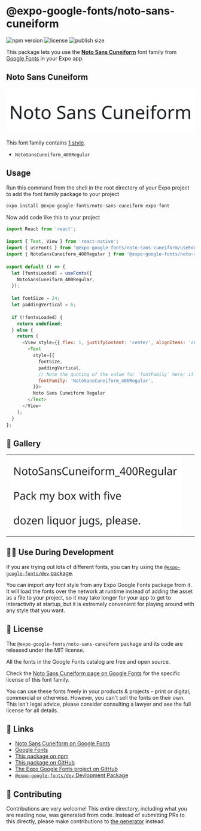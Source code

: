 # @expo-google-fonts/noto-sans-cuneiform

![npm version](https://flat.badgen.net/npm/v/@expo-google-fonts/noto-sans-cuneiform)
![license](https://flat.badgen.net/github/license/expo/google-fonts)
![publish size](https://flat.badgen.net/packagephobia/install/@expo-google-fonts/noto-sans-cuneiform)

This package lets you use the [**Noto Sans Cuneiform**](https://fonts.google.com/specimen/Noto+Sans+Cuneiform) font family from [Google Fonts](https://fonts.google.com/) in your Expo app.

## Noto Sans Cuneiform

![Noto Sans Cuneiform](./font-family.png)

This font family contains [1 style](#-gallery).

- `NotoSansCuneiform_400Regular`

## Usage

Run this command from the shell in the root directory of your Expo project to add the font family package to your project
```sh
expo install @expo-google-fonts/noto-sans-cuneiform expo-font
```

Now add code like this to your project
```js
import React from 'react';

import { Text, View } from 'react-native';
import { useFonts } from '@expo-google-fonts/noto-sans-cuneiform/useFonts';
import { NotoSansCuneiform_400Regular } from '@expo-google-fonts/noto-sans-cuneiform/400Regular';

export default () => {
  let [fontsLoaded] = useFonts({
    NotoSansCuneiform_400Regular,
  });

  let fontSize = 24;
  let paddingVertical = 6;

  if (!fontsLoaded) {
    return undefined;
  } else {
    return (
      <View style={{ flex: 1, justifyContent: 'center', alignItems: 'center' }}>
        <Text
          style={{
            fontSize,
            paddingVertical,
            // Note the quoting of the value for `fontFamily` here; it expects a string!
            fontFamily: 'NotoSansCuneiform_400Regular',
          }}>
          Noto Sans Cuneiform Regular
        </Text>
      </View>
    );
  }
};

```

## 🔡 Gallery


||||
|-|-|-|
|![NotoSansCuneiform_400Regular](./NotoSansCuneiform_400Regular.ttf.png)||||


## 👩‍💻 Use During Development

If you are trying out lots of different fonts, you can try using the [`@expo-google-fonts/dev` package](https://github.com/expo/google-fonts/tree/master/font-packages/dev#readme).

You can import *any* font style from any Expo Google Fonts package from it. It will load the fonts
over the network at runtime instead of adding the asset as a file to your project, so it may take longer
for your app to get to interactivity at startup, but it is extremely convenient
for playing around with any style that you want.

## 📖 License

The `@expo-google-fonts/noto-sans-cuneiform` package and its code are released under the MIT license.

All the fonts in the Google Fonts catalog are free and open source.

Check the [Noto Sans Cuneiform page on Google Fonts](https://fonts.google.com/specimen/Noto+Sans+Cuneiform) for the specific license of this font family.

You can use these fonts freely in your products & projects - print or digital, commercial or otherwise. However, you can't sell the fonts on their own. This isn't legal advice, please consider consulting a lawyer and see the full license for all details.

## 🔗 Links

- [Noto Sans Cuneiform on Google Fonts](https://fonts.google.com/specimen/Noto+Sans+Cuneiform)
- [Google Fonts](https://fonts.google.com/)
- [This package on npm](https://www.npmjs.com/package/@expo-google-fonts/noto-sans-cuneiform)
- [This package on GitHub](https://github.com/expo/google-fonts/tree/master/font-packages/noto-sans-cuneiform)
- [The Expo Google Fonts project on GitHub](https://github.com/expo/google-fonts)
- [`@expo-google-fonts/dev` Devlopment Package](https://github.com/expo/google-fonts/tree/master/font-packages/dev)

## 🤝 Contributing

Contributions are very welcome! This entire directory, including what you are reading now, was generated from code. Instead of submitting PRs to this directly, please make contributions to [the generator](https://github.com/expo/google-fonts/tree/master/packages/generator) instead.
